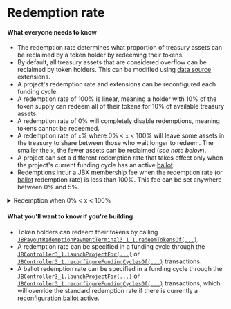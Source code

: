# Redemption rate

#### What everyone needs to know

* The redemption rate determines what proportion of treasury assets can be reclaimed by a token holder by redeeming their tokens.
* By default, all treasury assets that are considered overflow can be reclaimed by token holders. This can be modified using [data source](/docs/dev/v3/learn/glossary/data-source.md) extensions.
* A project's redemption rate and extensions can be reconfigured each funding cycle.
* A redemption rate of 100% is linear, meaning a holder with 10% of the token supply can redeem all of their tokens for 10% of available treasury assets.
* A redemption rate of 0% will completely disable redemptions, meaning tokens cannot be redeemed.
* A redemption rate of `x`% where 0% < `x` < 100% will leave some assets in the treasury to share between those who wait longer to redeem. The smaller the `x`, the fewer assets can be reclaimed (*see note below*).
* A project can set a different redemption rate that takes effect only when the project's current funding cycle has an active [ballot](ballot.md).
* Redemptions incur a JBX membership fee when the redemption rate (or [ballot](ballot.md) redemption rate) is less than 100%. This fee can be set anywhere between 0% and 5%.

<details>

<summary>Redemption when 0% &lt; x &lt; 100%</summary>

With a redemption rate of 50%, a holder with 10% of the token supply can redeem their tokens for *slightly more* than 5% of available treasury assets.

The other ~5% will remain in the treasury, thereby increasing the redemption value of everyone else's tokens by increasing the ratio of assets to tokens. This encourages holders to redeem later than others – the first holders to redeem will receive the fewest assets in return.

The reason that slightly more than 5% of assets would be returned: a redemption rate of 0% < `x`% < 100% allows for redemptions along a *bonding curve*. Specifically, the formula is:

![](/img/misc/redemption-formula-v3.png)

Where:

- **r** is the redemption rate (from 0 to 1),
- **o** is the *overflow*, or the funds not being paid out from the treasury that funding cycle,
- **s** is the current token supply, and
- **x** is the amount of tokens being redeemed

Here is an example bonding curve with an overflow of 100 ETH, a total supply of 200 tokens, and a redemption rate of 71.7%. The X axis represents the number of tokens being redeemed, and the Y axis represents the ETH that would be returned. You can try [editing the variables yourself](https://www.desmos.com/calculator/sp9ru6zbpk).

<iframe src="https://www.desmos.com/calculator/wqpqxwcnxi?embed" width="500" height="500"></iframe>

</details>

#### What you'll want to know if you're building

* Token holders can redeem their tokens by calling [`JBPayoutRedemptionPaymentTerminal3_1_1.redeemTokensOf(...)`](/docs/dev/v3/api/contracts/or-payment-terminals/or-abstract/jbpayoutredemptionpaymentterminal3_1_1.md#redeemtokensof).
* A redemption rate can be specified in a funding cycle through the [`JBController3_1.launchProjectFor(...)`](/docs/dev/v3/api/contracts/or-controllers/jbcontroller3_1.md#launchprojectfor) or [`JBController3_1.reconfigureFundingCyclesOf(...)`](/docs/dev/v3/api/contracts/or-controllers/jbcontroller3_1.md#reconfigurefundingcyclesof) transactions.
* A ballot redemption rate can be specified in a funding cycle through the [`JBController3_1.launchProjectFor(...)`](/docs/dev/v3/api/contracts/or-controllers/jbcontroller3_1.md#launchprojectfor) or [`JBController3_1.reconfigureFundingCyclesOf(...)`](/docs/dev/v3/api/contracts/or-controllers/jbcontroller3_1.md#reconfigurefundingcyclesof) transactions, which will override the standard redemption rate if there is currently a [reconfiguration ballot active](/docs/dev/v3/learn/glossary/ballot.md).
